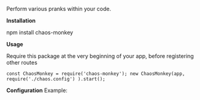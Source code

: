 Perform various pranks within  your code.

**Installation**

npm install chaos-monkey

**Usage**

Require this package at the very beginning of your app, before registering other routes

`const ChaosMonkey = require('chaos-monkey');
new ChaosMonkey(app, require('./chaos.config') ).start();
`

**Configuration**
Example:
```javascript

```
